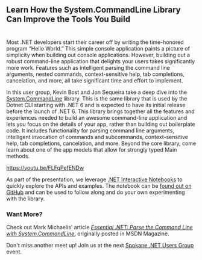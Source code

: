 

## Learn How the System.CommandLine Library Can Improve the Tools You Build
#
Most .NET developers start their career off by writing the time-honored program “Hello World.” This simple console application paints a picture of simplicity when building out console applications. However, building out a robust command-line application that delights your users takes significantly more work. Features such as intelligent parsing the command line arguments, nested commands, context-sensitive help, tab completions, cancelation, and more, all take significant time and effort to implement.

In this user group, Kevin Bost and Jon Sequeira take a deep dive into the [System.CommandLine](https://github.com/dotnet/command-line-api) library. This is the same library that is used by the Dotnet CLI starting with .NET 6 and is expected to have its initial release before the launch of .NET 6. This library brings together all the features and experiences needed to build an awesome command-line application and lets you focus on the details of your app, rather than building out boilerplate code. It includes functionality for parsing command line arguments, intelligent invocation of commands and subcommands, context-sensitive help, tab completions, cancelation, and more. Beyond the core library, come learn about one of the app models that allow for strongly typed Main methods.

https://youtu.be/FLFqPefENDw

As part of the presentation, we leverage [.NET Interactive Notebooks](https://github.com/dotnet/interactive) to quickly explore the APIs and examples. The notebook can be [found out on GitHub](https://github.com/IntelliTect-Samples/SpokaneNETUserGroupSamples/tree/master/2021.04.13-System.CommandLine) and can be used to follow along and do your own experimenting with the library.

### Want More?

Check out Mark Michaelis' article _[Essential .NET: Parse the Command Line with System.CommandLine](/parse-command-line/)_, originally posted in MSDN Magazine.

Don't miss another meet up! Join us at the next [Spokane .NET Users Group](https://www.meetup.com/Spokane-NET-User-Group/) event.
